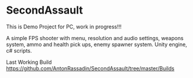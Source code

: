# SecondAssault
This is Demo Project for PC, work in progress!!!

A simple FPS shooter with menu, resolution and audio settings, weapons system, ammo and health pick ups, enemy spawner system.
Unity engine, c# scripts.

Last Working Build 
https://github.com/AntonRassadin/SecondAssault/tree/master/Builds
